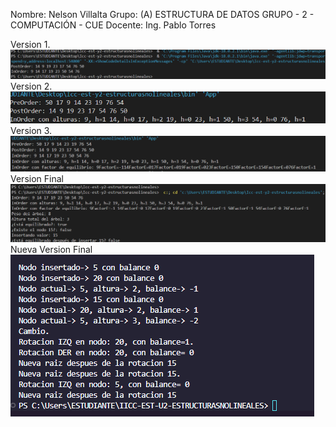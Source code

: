 Nombre: Nelson Villalta
Grupo: (A) ESTRUCTURA DE DATOS GRUPO - 2 - COMPUTACIÓN - CUE
Docente: Ing. Pablo Torres

Version 1.
![alt text](image.png)
Version 2.
![alt text](image-1.png)
Version 3.
![alt text](image-2.png)
Version Final
![alt text](image-3.png)
Nueva Version Final
![alt text](image-4.png)
